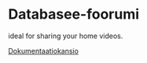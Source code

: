 # Databasee-foorumi

ideal for sharing your home videos.

[Dokumentaatiokansio](https://helsinkifi-my.sharepoint.com/personal/xvixvi_ad_helsinki_fi/_layouts/15/onedrive.aspx?id=%2Fpersonal%2Fxvixvi_ad_helsinki_fi%2FDocuments%2FHY%2FCS%20Bachelor%20Courses%2Ftikape)
